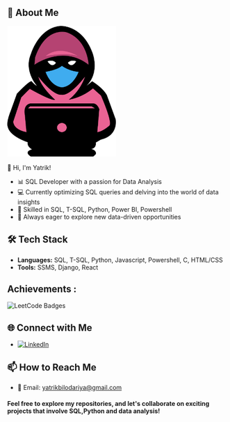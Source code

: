 ## 💼 About Me
 

<img src="https://github.com/Yatrik1107/Yatrik1107/blob/main/Ynp%20Png.png" alt="Profile Image" width="250" height="300">

👋 Hi, I'm Yatrik!

- 📊 SQL Developer with a passion for Data Analysis
- 💻 Currently optimizing SQL queries and delving into the world of data insights
- 🔧 Skilled in SQL, T-SQL, Python, Power BI, Powershell
- 🌱 Always eager to explore new data-driven opportunities


## 🛠️ Tech Stack

- **Languages:** SQL, T-SQL, Python, Javascript, Powershell, C, HTML/CSS
- **Tools:** SSMS, Django, React

## Achievements :
<img src="https://leetcode-badge-showcase.vercel.app/api?username=YatrikPatel1107" alt="LeetCode Badges"/>

## 🌐 Connect with Me

- [![LinkedIn](https://img.shields.io/badge/LinkedIn-YatrikPatel-blue)](https://www.linkedin.com/in/yatrikpatel1107/)
<!-- - [![Twitter](https://img.shields.io/badge/Twitter-YNPatel-blue)](Your Twitter Profile Link) -->

## 📫 How to Reach Me

- 📧 Email: yatrikbilodariya@gmail.com
  

#### Feel free to explore my repositories, and let's collaborate on exciting projects that involve SQL,Python and data analysis!

